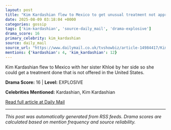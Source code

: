 ```yaml
---
layout: post
title: "Kim Kardashian flew to Mexico to get unusual treatment not approved in the US as she shares scary photos from the operating room"
date: 2025-08-09 03:18:04 +0000
categories: gossip
tags: ['kim-kardashian', 'source-daily_mail', 'drama-explosive']
drama_score: 16
primary_celebrity: kim_kardashian
source: daily_mail
source_url: "https://www.dailymail.co.uk/tvshowbiz/article-14984417/Kim-Kardashian-flew-Mexico-unusual-treatment-not-approved-US-shares-photos-operating-room.html?ns_mchannel=rss&ito=1490&ns_campaign=1490"
mentions: {'kardashian': 4, 'kim_kardashian': 12}
---
```


Kim Kardashian flew to Mexico with her sister Khloé by her side so she could get a treatment done that is not offered in the United States.

**Drama Score:** 16 | **Level:** EXPLOSIVE

**Celebrities Mentioned:** Kardashian, Kim Kardashian

[Read full article at Daily Mail](https://www.dailymail.co.uk/tvshowbiz/article-14984417/Kim-Kardashian-flew-Mexico-unusual-treatment-not-approved-US-shares-photos-operating-room.html?ns_mchannel=rss&ito=1490&ns_campaign=1490)

---
*This post was automatically generated from RSS feeds. Drama scores are calculated based on mention frequency and source reliability.*
